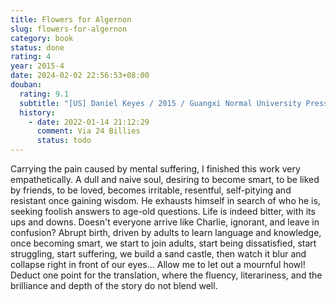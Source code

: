 ```yaml
---
title: Flowers for Algernon
slug: flowers-for-algernon
category: book
status: done
rating: 4
year: 2015-4
date: 2024-02-02 22:56:53+08:00
douban:
  rating: 9.1
  subtitle: "[US] Daniel Keyes / 2015 / Guangxi Normal University Press"
  history:
    - date: 2022-01-14 21:12:29
      comment: Via 24 Billies
      status: todo
---
```


Carrying the pain caused by mental suffering, I finished this work very empathetically. A dull and naive soul, desiring to become smart, to be liked by friends, to be loved, becomes irritable, resentful, self-pitying and resistant once gaining wisdom. He exhausts himself in search of who he is, seeking foolish answers to age-old questions. Life is indeed bitter, with its ups and downs. Doesn't everyone arrive like Charlie, ignorant, and leave in confusion? Abrupt birth, driven by adults to learn language and knowledge, once becoming smart, we start to join adults, start being dissatisfied, start struggling, start suffering, we build a sand castle, then watch it blur and collapse right in front of our eyes... Allow me to let out a mournful howl! Deduct one point for the translation, where the fluency, literariness, and the brilliance and depth of the story do not blend well.
